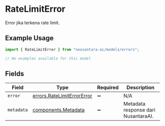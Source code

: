 # RateLimitError

Error jika terkena rate limit.

## Example Usage

```typescript
import { RateLimitError } from "neosantara-ai/models/errors";

// No examples available for this model
```

## Fields

| Field                                                                    | Type                                                                     | Required                                                                 | Description                                                              |
| ------------------------------------------------------------------------ | ------------------------------------------------------------------------ | ------------------------------------------------------------------------ | ------------------------------------------------------------------------ |
| `error`                                                                  | [errors.RateLimitErrorError](../../models/errors/ratelimiterrorerror.md) | :heavy_minus_sign:                                                       | N/A                                                                      |
| `metadata`                                                               | [components.Metadata](../../models/components/metadata.md)               | :heavy_minus_sign:                                                       | Metadata response dari NusantaraAI.                                      |